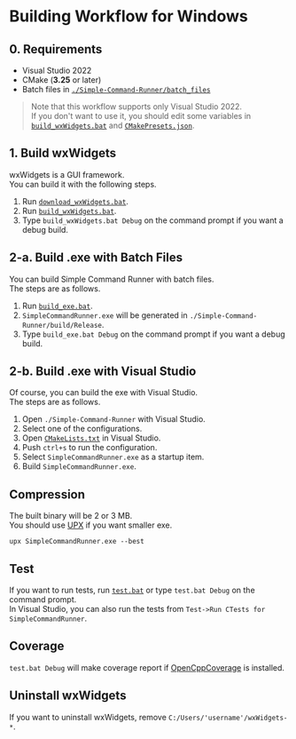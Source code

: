 # Building Workflow for Windows

## 0. Requirements

-   Visual Studio 2022
-   CMake (**3.25** or later)
-   Batch files in [`./Simple-Command-Runner/batch_files`](../batch_files)

> Note that this workflow supports only Visual Studio 2022.  
> If you don't want to use it, you should edit some variables in [`build_wxWidgets.bat`](../batch_files/build_wxWidgets.bat) and [`CMakePresets.json`](../CMakePresets.json).  

## 1. Build wxWidgets

wxWidgets is a GUI framework.  
You can build it with the following steps.

1.  Run [`download_wxWidgets.bat`](../batch_files/download_wxWidgets.bat).
2.  Run [`build_wxWidgets.bat`](../batch_files/build_wxWidgets.bat).
3.  Type `build_wxWidgets.bat Debug` on the command prompt if you want a debug build.

## 2-a. Build .exe with Batch Files

You can build Simple Command Runner with batch files.  
The steps are as follows.

1.  Run [`build_exe.bat`](../batch_files/build_exe.bat).
2.  `SimpleCommandRunner.exe` will be generated in `./Simple-Command-Runner/build/Release`.
3.  Type `build_exe.bat Debug` on the command prompt if you want a debug build.

## 2-b. Build .exe with Visual Studio

Of course, you can build the exe with Visual Studio.  
The steps are as follows.

1.  Open `./Simple-Command-Runner` with Visual Studio.
2.  Select one of the configurations.
3.  Open [`CMakeLists.txt`](../CMakeLists.txt) in Visual Studio.
4.  Push `ctrl+s` to run the configuration.
5.  Select `SimpleCommandRunner.exe` as a startup item.
6.  Build `SimpleCommandRunner.exe`.

## Compression

The built binary will be 2 or 3 MB.  
You should use [UPX](https://github.com/upx/upx/releases/latest) if you want smaller exe.  
  
`upx SimpleCommandRunner.exe --best`  

## Test

If you want to run tests, run [`test.bat`](../batch_files/test.bat) or type `test.bat Debug` on the command prompt.  
In Visual Studio, you can also run the tests from `Test->Run CTests for SimpleCommandRunner`.  

## Coverage

`test.bat Debug` will make coverage report if [OpenCppCoverage](https://github.com/OpenCppCoverage/OpenCppCoverage/releases) is installed.  

## Uninstall wxWidgets

If you want to uninstall wxWidgets, remove `C:/Users/'username'/wxWidgets-*`.
